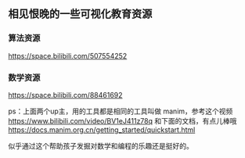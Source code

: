 
## 相见恨晚的一些可视化教育资源

### 算法资源
https://space.bilibili.com/507554252

### 数学资源
https://space.bilibili.com/88461692



ps：上面两个up主，用的工具都是相同的工具叫做 manim，参考这个视频
https://www.bilibili.com/video/BV1eJ411z78q
和下面的文档，有点儿棒哦
https://docs.manim.org.cn/getting_started/quickstart.html

似乎通过这个帮助孩子发掘对数学和编程的乐趣还是挺好的。
